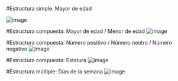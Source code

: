 #Estructura simple: Mayor de edad

![image](https://user-images.githubusercontent.com/99224635/164126710-1644f4bc-0c1f-4d12-a855-1fc053fe8cc4.png)


#Estructura compuesta: Mayor de edad / Menor de edad
![image](https://user-images.githubusercontent.com/99224635/164132528-0d579a85-8246-4284-99f4-b94f6ecd9282.png)


#Estructura compuesta: Número positivo / Número neutro / Número negativo
![image](https://user-images.githubusercontent.com/99224635/164130468-dc490e37-5510-4d93-aeda-e1c9b89a1f65.png)



#Estructura compuesta: Estatura
![image](https://user-images.githubusercontent.com/99224635/164132380-cafec2b9-6917-4ead-92a4-d60aa9356ac5.png)



#Estructura múltiple: Días de la semana
![image](https://user-images.githubusercontent.com/99224635/164133490-3ff50334-8847-4baf-94b2-6b60e7241006.png)

